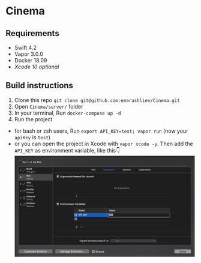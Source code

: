# Cinema
## Requirements
- Swift 4.2
- Vapor 3.0.0
- Docker 18.09
- *Xcode 10 optional*

## Build instructions 
1. Clone this repo `git clone git@github.com:emarashliev/Cinema.git`
2. Open `Cinema/server/` folder 
3. In your terminal, Run `docker-compose up -d`
4. Run the project
  * for bash or zsh users, Run `export API_KEY=test; vapor run` (now your `apiKey` is `test`)
  * or you can open the project in Xcode with `vapor xcode -y`.
  Then add the `API_KEY` as environment variable, like this👇
  ![alt text](https://github.com/emarashliev/Cinema/blob/master/setapiKey.png?raw=true "")


